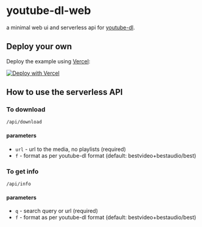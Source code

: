 # youtube-dl-web

a minimal web ui and serverless api for [youtube-dl](https://github.com/ytdl-org/youtube-dl).

## Deploy your own

Deploy the example using [Vercel](https://vercel.com):

[![Deploy with Vercel](https://vercel.com/button)](https://vercel.com/import/project?template=https://github.com/saanuregh/youtube-dl-web)

## How to use the serverless API

### To download

`/api/download`

#### parameters

- `url` - url to the media, no playlists (required)
- `f` - format as per youtube-dl format (default: bestvideo+bestaudio/best)

### To get info

`/api/info`

#### parameters

- `q` - search query or url (required)
- `f` - format as per youtube-dl format (default: bestvideo+bestaudio/best)
